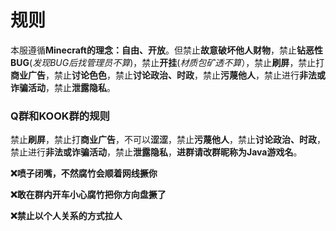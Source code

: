 # 规则  

本服遵循**Minecraft的理念：自由、开放**。但禁止**故意破坏他人财物**，禁止**钻恶性BUG**(*发现BUG后找管理员不算*)，禁止**开挂**(*材质包矿透不算*），禁止**刷屏**，禁止打**商业广告**，禁止**讨论色色**，禁止**讨论政治、时政**，禁止**污蔑他人**，禁止进行**非法或诈骗活动**，禁止**泄露隐私**。  

### Q群和KOOK群的规则

禁止**刷屏**，禁止打**商业广告**，不可以**涩涩**，禁止**污蔑他人**，禁止**讨论政治、时政**，禁止进行**非法或诈骗活动**，禁止**泄露隐私**，**进群请改群昵称为Java游戏名**。

**❌喷子闭嘴，不然腐竹会顺着网线撅你**

**❌敢在群内开车小心腐竹把你方向盘撅了**

**❌禁止以个人关系的方式拉人**



